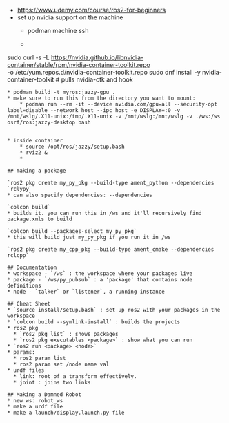 * <https://www.udemy.com/course/ros2-for-beginners>
* set up nvidia support on the machine
  * podman machine ssh

  * ```

sudo curl -s -L <https://nvidia.github.io/libnvidia-container/stable/rpm/nvidia-container-toolkit.repo> \
     -o /etc/yum.repos.d/nvidia-container-toolkit.repo
sudo dnf install -y nvidia-container-toolkit            # pulls nvidia-ctk and hook

```
* podman build -t myros:jazzy-gpu .
* make sure to run this from the directory you want to mount:
    * podman run --rm -it --device nvidia.com/gpu=all --security-opt label=disable --network host --ipc host -e DISPLAY=:0 -v /mnt/wslg/.X11-unix:/tmp/.X11-unix -v /mnt/wslg:/mnt/wslg -v ./ws:/ws osrf/ros:jazzy-desktop bash


* inside container
    * source /opt/ros/jazzy/setup.bash
    * rviz2 &
    * 

## making a package

`ros2 pkg create my_py_pkg --build-type ament_python --dependencies `rclypy`
* can also specify dependencies: --dependencies

`colcon build`
* builds it. you can run this in /ws and it'll recursively find package.xmls to build

`colcon build --packages-select my_py_pkg`
* this will build just my_py_pkg if you run it in /ws

`ros2 pkg create my_cpp_pkg --build-type ament_cmake --dependencies rclcpp`

## Documentation
* workspace - `/ws` : the workspace where your packages live
* package - `/ws/py_pubsub` : a 'package' that contains node definitions
* node - `talker` or `listener`, a running instance

## Cheat Sheet
* `source install/setup.bash` : set up ros2 with your packages in the workspace
* `colcon build --symlink-install` : builds the projects
* ros2 pkg
  * `ros2 pkg list` : shows packages
  * `ros2 pkg executables <package>` : show what you can run
* `ros2 run <package> <node>`
* params:
  * ros2 param list
  * ros2 param set /node name val
* urdf files
  * link: root of a transform effectively.
  * joint : joins two links

## Making a Damned Robot
* new ws: robot_ws
* make a urdf file
* make a launch/display.launch.py file
